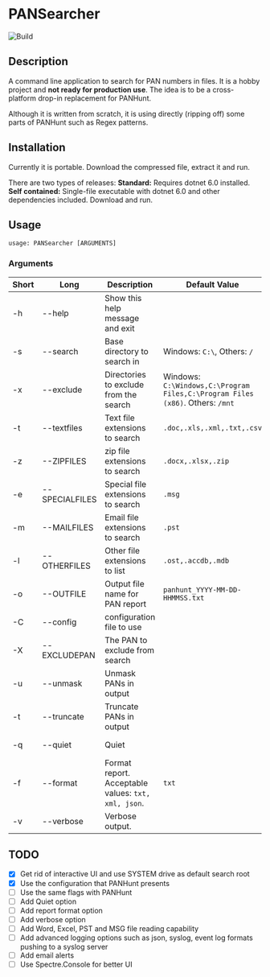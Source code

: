 # PANSearcher
![Build](https://github.com/zbalkan/PANSearcher/actions/workflows/dotnet.yml/badge.svg)

## Description

A command line application to search for PAN numbers in files. It is a hobby project and **not ready for production use**. The idea is to be a cross-platform drop-in replacement for PANHunt.

Although it is written from scratch, it is using directly (ripping off) some parts of PANHunt such as Regex patterns.

## Installation
Currently it is portable. Download the compressed file, extract it and run. 

There are two types of releases:
**Standard:** Requires dotnet 6.0 installed.
**Self contained:** Single-file executable with dotnet 6.0 and other dependencies included. Download and run.

## Usage
```
usage: PANSearcher [ARGUMENTS]
```

### Arguments

| Short | Long | Description | Default Value | Status |
|-------|------|-------------|---------------|--------|
| -h | --help | Show this help message and exit | | IMPLEMENTED |
| -s | --search | Base directory to search in | Windows: `C:\`, Others: `/` | IMPLEMENTED |
| -x | --exclude | Directories to exclude from the search | Windows: `C:\Windows,C:\Program Files,C:\Program Files (x86)`. Others: `/mnt` | IMPLEMENTED |
| -t | --textfiles | Text file extensions to search | `.doc,.xls,.xml,.txt,.csv` | IMPLEMENTED |
| -z | --ZIPFILES | zip file extensions to search | `.docx,.xlsx,.zip` | NOT IMPLEMENTED |
| -e | --SPECIALFILES | Special file extensions to search | `.msg` | NOT IMPLEMENTED |
| -m | --MAILFILES | Email file extensions to search | `.pst` | NOT IMPLEMENTED |
| -l | --OTHERFILES | Other file extensions to list | `.ost,.accdb,.mdb` | NOT IMPLEMENTED |
| -o | --OUTFILE | Output file name for PAN report | `panhunt_YYYY-MM-DD-HHMMSS.txt` | NOT IMPLEMENTED |
| -C | --config | configuration file to use | | IMPLEMENTED |
| -X | --EXCLUDEPAN | The PAN to exclude from search | | NOT IMPLEMENTED |
| -u | --unmask | Unmask PANs in output | | IMPLEMENTED |
| -t | --truncate | Truncate PANs in output | | IMPLEMENTED |
| -q | --quiet | Quiet  | | NOT IMPLEMENTED |
| -f | --format | Format report. Acceptable values: `txt, xml, json`. | `txt`  | NOT IMPLEMENTED |
| -v | --verbose | Verbose output. | | NOT IMPLEMENTED |

## TODO
- [x] Get rid of interactive UI and use SYSTEM drive as default search root
- [x] Use the configuration that PANHunt presents
- [ ] Use the same flags with PANHunt
- [ ] Add Quiet option
- [ ] Add report format option
- [ ] Add verbose option
- [ ] Add Word, Excel, PST and MSG file reading capability
- [ ] Add advanced logging options such as json, syslog, event log formats pushing to a syslog server
- [ ] Add email alerts
- [ ] Use Spectre.Console for better UI